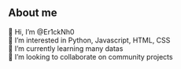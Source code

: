 ## About me
👋 Hi, I’m @Er1ckNh0  <br />
👀 I’m interested in Python, Javascript, HTML, CSS  <br />
🌱 I’m currently learning many datas  <br />
💞️ I’m looking to collaborate on community projects 

<!--
**Er1ckNh0/Er1ckNh0** is a ✨ _special_ ✨ repository because its `README.md` (this file) appears on your GitHub profile.

Here are some ideas to get you started:

👋 Hi, I’m @dinosoid
👀 I’m interested in Python, Javascript, HTML, CSS, PHP
🌱 I’m currently learning many datas
💞️ I’m looking to collaborate on community projects
- ⚡ Fun fact: ...
-->
